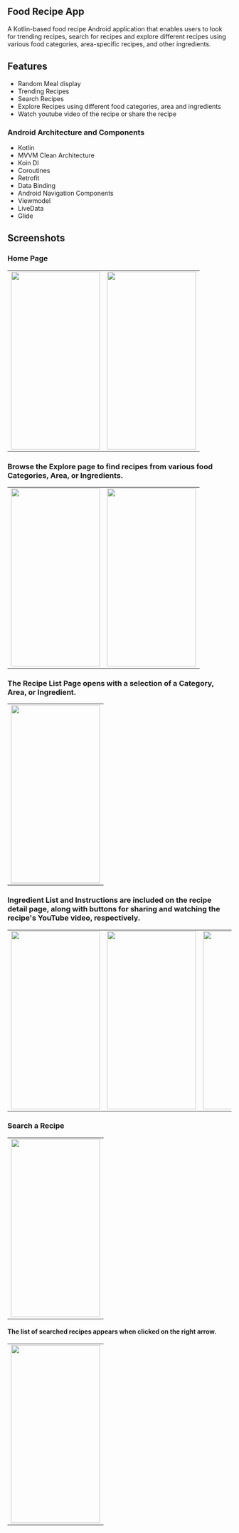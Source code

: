 ## Food Recipe App
A Kotlin-based food recipe Android application that enables users to look for trending recipes, search for recipes and explore different recipes using various food categories, area-specific recipes, and other ingredients.

## Features
- Random Meal display
- Trending Recipes
- Search Recipes
- Explore Recipes using different food categories, area and ingredients
- Watch youtube video of the recipe or share the recipe

### Android Architecture and Components
- Kotlin
- MVVM Clean Architecture
- Koin DI
- Coroutines
- Retrofit
- Data Binding
- Android Navigation Components
- Viewmodel
- LiveData
- Glide

## Screenshots

### Home Page
<table>
  <tr>
    <td valign="top"><img src="https://user-images.githubusercontent.com/91699056/226252965-814cf02d-19e1-4f6d-9eef-3810cf25ee7f.jpg" style="width:200px; height:400px"</td>
    <td valign="top"><img src="https://user-images.githubusercontent.com/91699056/226253966-71d1b199-f5fc-4605-a235-5f166c38dce6.jpg" style="width:200px; height:400px"</td>
  </tr>
</table>

### Browse the Explore page to find recipes from various food Categories, Area, or Ingredients.
<table>
  <tr>
    <td valign="top"><img src="https://user-images.githubusercontent.com/91699056/226255067-314c7215-1452-4bdb-9ea4-ce2c042c0f1d.jpg" style="width:200px; height:400px"</td>
    <td valign="top"><img src="https://user-images.githubusercontent.com/91699056/226255143-025a47e9-a7df-4db9-9582-d35b5e039a6d.jpg" style="width:200px; height:400px"</td>
  </tr>
</table>

### The Recipe List Page opens with a selection of a Category, Area, or Ingredient.
<table>
  <tr>
    <td valign="top"><img src="https://user-images.githubusercontent.com/91699056/226254438-f15fda84-825f-480c-a225-b04990c59ea7.jpg" style="width:200px; height:400px"</td>
  </tr>
</table>

### Ingredient List and Instructions are included on the recipe detail page, along with buttons for sharing and watching the recipe's YouTube video, respectively.
<table>
  <tr>
    <td valign="top"><img src="https://user-images.githubusercontent.com/91699056/226255747-da318773-47fa-46e4-b03c-cd0ac19fa0f8.jpg" style="width:200px; height:400px"</td>
    <td valign="top"><img src="https://user-images.githubusercontent.com/91699056/226256291-c2f6734f-a1b2-449b-9519-84f82471ece4.jpg" style="width:200px; height:400px"</td>
    <td valign="top"><img src="https://user-images.githubusercontent.com/91699056/226255800-647c1910-4c76-49c5-bca2-22aca2de29a1.jpg" style="width:200px; height:400px"</td>
  </tr>
</table>

### Search a Recipe
<table>
  <tr>
    <td valign="top"><img src="https://user-images.githubusercontent.com/91699056/226256393-6d406642-140d-4e5f-a3fd-6d6a8f6bcb7b.jpg" style="width:200px; height:400px"</td>
  </tr>
</table>

#### The list of searched recipes appears when clicked on the right arrow.
<table>
  <tr>
    <td valign="top"><img src="https://user-images.githubusercontent.com/91699056/226256432-6b4b8234-e30a-4cc8-a1db-73eac7e906e4.jpg" style="width:200px; height:400px"</td>
  </tr>
</table>

